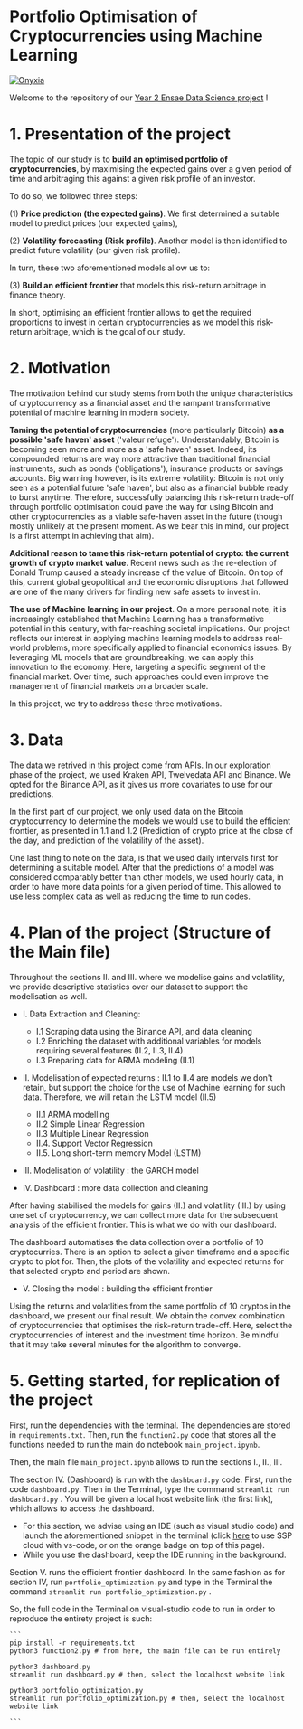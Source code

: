 # Portfolio Optimisation of Cryptocurrencies using Machine Learning

[![Onyxia](https://img.shields.io/badge/Launch-Datalab-orange?logo=python)](https://datalab.sspcloud.fr/launcher/ide/vscode-python?name=vscode-python&version=2.1.19&s3=region-ec97c721)


Welcome to the repository of our [Year 2 Ensae Data Science project](https://pythonds.linogaliana.fr/) !  

# 1. Presentation of the project 

The topic of our study is to **build an optimised portfolio of cryptocurrencies**, by maximising the expected gains over a given period of time and arbitraging this against a given risk profile of an investor. 

To do so, we followed three steps:  

(1) **Price prediction (the expected gains)**. We first determined a suitable model to predict prices (our expected gains),

(2) **Volatility forecasting (Risk profile)**. Another model is then identified to predict future volatility (our given risk profile).

In turn, these two aforementioned models allow us to:

(3) **Build an efficient frontier** that models this risk-return arbitrage in finance theory. 

In short, optimising an efficient frontier allows to get the required proportions to invest in certain cryptocurrencies as we model this risk-return arbitrage, which is the goal of our study. 

# 2. Motivation 

The motivation behind our study stems from both the unique characteristics of cryptocurrency as a financial asset and the rampant transformative potential of machine learning in modern society.

**Taming the potential of cryptocurrencies** (more particularly Bitcoin) **as a possible 'safe haven' asset** ('valeur refuge'). Understandably, Bitcoin is becoming seen more and more as a 'safe haven' asset. Indeed, its compounded returns are way more attractive than traditional financial instruments, such as bonds ('obligations'), insurance products or savings accounts. Big warning however, is its extreme volatility: Bitcoin is not only seen as a potential future 'safe haven', but also as a financial bubble ready to burst anytime. Therefore, successfully balancing this risk-return trade-off through portfolio optimisation could pave the way for using Bitcoin and other cryptocurrencies as a viable safe-haven asset in the future (though mostly unlikely at the present moment. As we bear this in mind, our project is a first attempt in achieving that aim). 

**Additional reason to tame this risk-return potential of crypto: the current growth of crypto market value**. Recent news such as the re-election of Donald Trump caused a steady increase of the value of Bitcoin. On top of this, current global geopolitical and the economic disruptions that followed are one of the many drivers for finding new safe assets to invest in. 

**The use of Machine learning in our project**. On a more personal note, it is increasingly established that Machine Learning has a transformative potential in this century, with far-reaching societal implications. Our project reflects our interest in applying machine learning models to address real-world problems, more specifically applied to financial economics issues. By leveraging ML models that are groundbreaking, we can apply this innovation to the economy. Here, targeting a specific segment of the financial market. Over time, such approaches could even improve the management of financial markets on a broader scale.

In this project, we try to address these three motivations.

# 3. Data

The data we retrived in this project come from APIs. In our exploration phase of the project, we used Kraken API, Twelvedata API and Binance. We opted for the Binance API, as it gives us more covariates to use for our predictions. 

In the first part of our project, we only used data on the Bitcoin cryptocurrency to determine the models we would use to build the efficient frontier, as presented in 1.1 and 1.2 (Prediction of crypto price at the close of the day, and prediction of the volatility of the asset).

One last thing to note on the data, is that we used daily intervals first for determining a suitable model. After that the predictions of a model was considered comparably better than other models, we used hourly data, in order to have more data points for a given period of time. This allowed to use less complex data as well as reducing the time to run codes. 

# 4. Plan of the project (Structure of the Main file)

Throughout the sections II. and III. where we modelise gains and volatility, we provide descriptive statistics over our dataset to support the modelisation as well.

- I. Data Extraction and Cleaning:

    - I.1 Scraping data using the Binance API, and data cleaning
    - I.2 Enriching the dataset with additional variables for models requiring several features (II.2, II.3, II.4)
    - I.3 Preparing data for ARMA modeling (II.1)

- II. Modelisation of expected returns :
II.1 to II.4 are models we don't retain, but support the choice for the use of Machine learning for such data. Therefore, we will retain the LSTM model (II.5)

    - II.1 ARMA modelling
    - II.2 Simple Linear Regression
    - II.3 Multiple Linear Regression
    - II.4. Support Vector Regression
    - II.5. Long short-term memory Model (LSTM)

- III. Modelisation of volatility : the GARCH model

- IV. Dashboard : more data collection and cleaning

After having stabilised the models for gains (II.) and volatility (III.) by using one set of cryptocurrency, we can collect more data for the subsequent analysis of the efficient frontier. This is what we do with our dashboard. 

The dashboard automatises the data collection over a portfolio of 10 cryptocurries. There is an option to select a given timeframe and a specific crypto to plot for. Then, the plots of the volatility and expected returns for that selected crypto and period are shown.

- V. Closing the model : building the efficient frontier

Using the returns and volatlities from the same portfolio of 10 cryptos in the dashboard, we present our final result. We obtain the convex combination of cryptocurrencies that optimises the risk-return trade-off. Here, select the cryptocurrencies of interest and the investment time horizon. Be mindful that it may take several minutes for the algorithm to converge.

# 5. Getting started, for replication of the project  

First, run the dependencies with the terminal. The dependencies are stored in `requirements.txt`. Then, run the `function2.py` code that stores all the functions needed to run the main do notebook `main_project.ipynb`.

Then, the main file `main_project.ipynb` allows to run the sections I., II., III.  

The section IV. (Dashboard) is run with the `dashboard.py` code. First, run the code `dashboard.py`. Then in the Terminal, type the command $\texttt{streamlit run dashboard.py}$ . You will be given a local host website link (the first link), which allows to access the dashboard. 
- For this section, we advise using an IDE (such as visual studio code) and launch the aforementioned snippet in the terminal (click [here](https://datalab.sspcloud.fr/launcher/ide/vscode-python?name=vscode-python&version=2.1.19&s3=region-ec97c721) to use SSP cloud with vs-code, or on the orange badge on top of this page).
- While you use the dashboard, keep the IDE running in the background.

Section V. runs the efficient frontier dashboard. In the same fashion as for section IV, run `portfolio_optimization.py` and type in the Terminal the command $\texttt{streamlit run portfolio_optimization.py}$ .

So, the full code in the Terminal on visual-studio code to run in order to reproduce the entirety project is such:

    ```
    pip install -r requirements.txt
    python3 function2.py # from here, the main file can be run entirely
    
    python3 dashboard.py
    streamlit run dashboard.py # then, select the localhost website link

    python3 portfolio_optimization.py
    streamlit run portfolio_optimization.py # then, select the localhost website link
    
    ```




